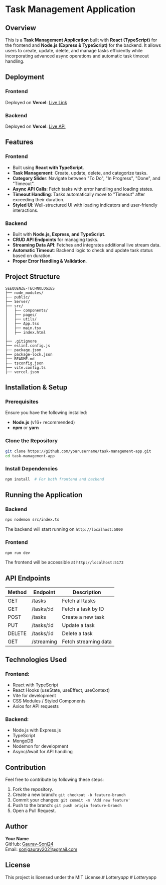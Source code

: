 # Task Management Application

## Overview
This is a **Task Management Application** built with **React (TypeScript)** for the frontend and **Node.js (Express & TypeScript)** for the backend. It allows users to create, update, delete, and manage tasks efficiently while incorporating advanced async operations and automatic task timeout handling.

## Deployment
### Frontend
Deployed on **Vercel**: [Live Link](https://seequenze-technologies-assignment-eta.vercel.app/)

### Backend
Deployed on **Vercel**: [Live API](https://seequenze-technologies-assignment-api.vercel.app/)

## Features
### Frontend
- Built using **React with TypeScript**.
- **Task Management**: Create, update, delete, and categorize tasks.
- **Category Slider**: Navigate between "To Do", "In Progress", "Done", and "Timeout".
- **Async API Calls**: Fetch tasks with error handling and loading states.
- **Timeout Handling**: Tasks automatically move to "Timeout" after exceeding their duration.
- **Styled UI**: Well-structured UI with loading indicators and user-friendly interactions.

### Backend
- Built with **Node.js, Express, and TypeScript**.
- **CRUD API Endpoints** for managing tasks.
- **Streaming Data API**: Fetches and integrates additional live stream data.
- **Automatic Timeout**: Backend logic to check and update task status based on duration.
- **Proper Error Handling & Validation**.

## Project Structure
```
SEEQUENZE-TECHNOLOGIES
├── node_modules/
├── public/
├── Server/
├── src/
│   ├── components/
│   ├── pages/
│   ├── utils/
│   ├── App.tsx
│   ├── main.tsx
│   ├── index.html
│
├── .gitignore
├── eslint.config.js
├── package.json
├── package-lock.json
├── README.md
├── tsconfig.json
├── vite.config.ts
├── vercel.json
```

## Installation & Setup

### Prerequisites
Ensure you have the following installed:
- **Node.js** (v16+ recommended)
- **npm** or **yarn**

### Clone the Repository
```sh
git clone https://github.com/yourusername/task-management-app.git
cd task-management-app
```

### Install Dependencies
```sh
npm install  # For both frontend and backend
```

## Running the Application

### Backend
```sh
npx nodemon src/index.ts
```
The backend will start running on `http://localhost:5000`

### Frontend
```sh
npm run dev
```
The frontend will be accessible at `http://localhost:5173`

## API Endpoints
| Method | Endpoint        | Description          |
|--------|---------------|----------------------|
| GET    | /tasks        | Fetch all tasks      |
| GET    | /tasks/:id    | Fetch a task by ID   |
| POST   | /tasks        | Create a new task    |
| PUT    | /tasks/:id    | Update a task        |
| DELETE | /tasks/:id    | Delete a task        |
| GET    | /streaming    | Fetch streaming data |

## Technologies Used
### Frontend:
- React with TypeScript
- React Hooks (useState, useEffect, useContext)
- Vite for development
- CSS Modules / Styled Components
- Axios for API requests

### Backend:
- Node.js with Express.js
- TypeScript
- MongoDB
- Nodemon for development
- Async/Await for API handling

## Contribution
Feel free to contribute by following these steps:
1. Fork the repository.
2. Create a new branch: `git checkout -b feature-branch`
3. Commit your changes: `git commit -m 'Add new feature'`
4. Push to the branch: `git push origin feature-branch`
5. Open a Pull Request.

## Author
**Your Name**  
GitHub: [Gaurav-Soni24](https://github.com/gaurav-soni24)  
Email: sonigaurav2021@gmail.com

## License
This project is licensed under the MIT License.#   L o t t e r y _ a p p  
 #   L o t t e r y _ a p p  
 